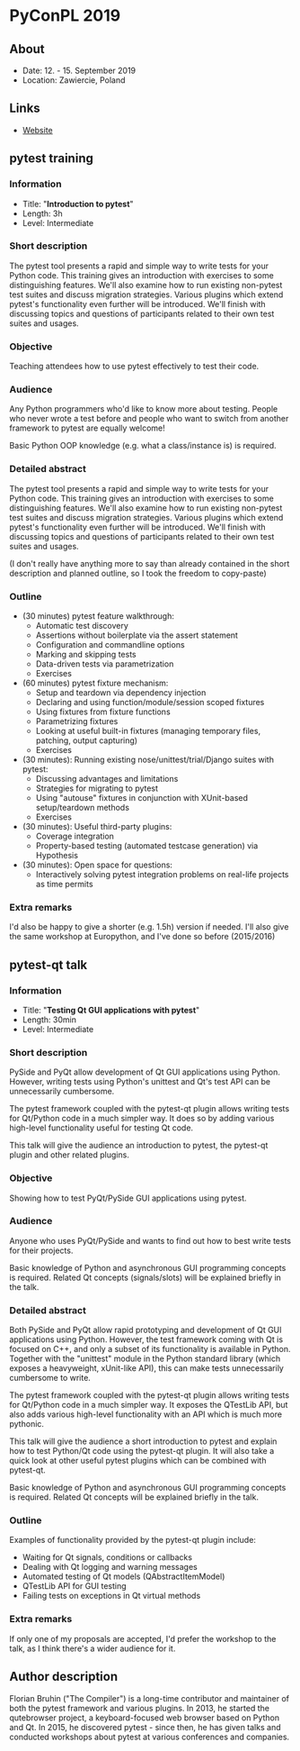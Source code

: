 # PyConPL 2019

## About

- Date: 12. - 15. September 2019
- Location: Zawiercie, Poland

## Links

- [Website](https://pl.pycon.org/2019/)

## pytest training

### Information

- Title: "**Introduction to pytest**"
- Length: 3h
- Level: Intermediate

### Short description

The pytest tool presents a rapid and simple way to write tests for your Python code. This training gives an introduction with exercises to some distinguishing features. We'll also examine how to run existing non-pytest test suites and discuss migration strategies. Various plugins which extend pytest's functionality even further will be introduced. We'll finish with discussing topics and questions of participants related to their own test suites and usages.

### Objective

Teaching attendees how to use pytest effectively to test their code.

### Audience

Any Python programmers who'd like to know more about testing. People who never wrote a test before and people who want to switch from another framework to pytest are equally welcome!

Basic Python OOP knowledge (e.g. what a class/instance is) is required.

### Detailed abstract

The pytest tool presents a rapid and simple way to write tests for your Python code. This training gives an introduction with exercises to some distinguishing features. We'll also examine how to run existing non-pytest test suites and discuss migration strategies. Various plugins which extend pytest's functionality even further will be introduced. We'll finish with discussing topics and questions of participants related to their own test suites and usages.

(I don't really have anything more to say than already contained in the short description and planned outline, so I took the freedom to copy-paste)

### Outline

- (30 minutes) pytest feature walkthrough:
  * Automatic test discovery
  * Assertions without boilerplate via the assert statement
  * Configuration and commandline options
  * Marking and skipping tests
  * Data-driven tests via parametrization
  * Exercises
- (60 minutes) pytest fixture mechanism:
  * Setup and teardown via dependency injection
  * Declaring and using function/module/session scoped fixtures
  * Using fixtures from fixture functions
  * Parametrizing fixtures
  * Looking at useful built-in fixtures (managing temporary files, patching, output capturing)
  * Exercises
- (30 minutes): Running existing nose/unittest/trial/Django suites with pytest:
  * Discussing advantages and limitations
  * Strategies for migrating to pytest
  * Using "autouse" fixtures in conjunction with XUnit-based setup/teardown methods
  * Exercises
- (30 minutes): Useful third-party plugins:
  * Coverage integration
  * Property-based testing (automated testcase generation) via Hypothesis
- (30 minutes): Open space for questions:
  * Interactively solving pytest integration problems on real-life projects as time permits
  
### Extra remarks

I'd also be happy to give a shorter (e.g. 1.5h) version if needed. I'll also
give the same workshop at Europython, and I've done so before (2015/2016)

## pytest-qt talk

### Information

- Title: "**Testing Qt GUI applications with pytest**"
- Length: 30min
- Level: Intermediate

### Short description

PySide and PyQt allow development of Qt GUI applications using Python. However,
writing tests using Python's unittest and Qt's test API can be unnecessarily
cumbersome.

The pytest framework coupled with the pytest-qt plugin allows writing tests for
Qt/Python code in a much simpler way. It does so by adding various high-level
functionality useful for testing Qt code.

This talk will give the audience an introduction to pytest, the pytest-qt
plugin and other related plugins.

### Objective

Showing how to test PyQt/PySide GUI applications using pytest.

### Audience

Anyone who uses PyQt/PySide and wants to find out how to best write tests for their projects.

Basic knowledge of Python and asynchronous GUI programming concepts is required. Related Qt concepts (signals/slots) will be explained briefly in the talk.

### Detailed abstract

Both PySide and PyQt allow rapid prototyping and development of Qt GUI applications
using Python. However, the test framework coming with Qt is focused on C++, and
only a subset of its functionality is available in Python. Together with the
"unittest" module in the Python standard library (which exposes a heavyweight,
xUnit-like API), this can make tests unnecessarily cumbersome to write.

The pytest framework coupled with the pytest-qt plugin allows writing tests for
Qt/Python code in a much simpler way. It exposes the QTestLib API, but also adds
various high-level functionality with an API which is much more pythonic.

This talk will give the audience a short introduction to pytest and explain how
to test Python/Qt code using the pytest-qt plugin. It will also take a quick
look at other useful pytest plugins which can be combined with pytest-qt.

Basic knowledge of Python and asynchronous GUI programming concepts is required.
Related Qt concepts will be explained briefly in the talk.

### Outline

Examples of functionality provided by the pytest-qt plugin include:

- Waiting for Qt signals, conditions or callbacks
- Dealing with Qt logging and warning messages
- Automated testing of Qt models (QAbstractItemModel)
- QTestLib API for GUI testing
- Failing tests on exceptions in Qt virtual methods

### Extra remarks

If only one of my proposals are accepted, I'd prefer the workshop to the talk, as I think there's a wider audience for it.

## Author description

Florian Bruhin ("The Compiler") is a long-time contributor and maintainer of
both the pytest framework and various plugins. In 2013, he started the
qutebrowser project, a keyboard-focused web browser based on Python and Qt. In
2015, he discovered pytest - since then, he has given talks and conducted
workshops about pytest at various conferences and companies.
